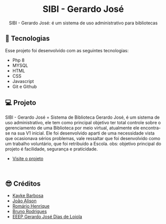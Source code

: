 <h1 align="center">SIBI - Gerardo José</h1>

<p align="center">SIBI - Gerardo José: é um sistema de uso administrativo para bibliotecas</p>


## 🚀 Tecnologias

Esse projeto foi desenvolvido com as seguintes tecnologias:

- Php 8
- MYSQL 
- HTML
- CSS
- Javascript 
- Git e Github

## 💻 Projeto

SIBI - Gerardo José = Sistema de Biblioteca Gerardo José, é um sistema de uso administrativo, ele tem como principal objetivo ter total controle sobre o gerenciamento de uma Biblioteca por meio virtual, atualmente ele encontra-se na sua V1 inicial. Ele foi desenvolvido aparti de uma necessidade vista que ocasionava sérios problemas, vale ressaltar que foi desenvolvido como um trabalho voluntário, que foi retribuído a Escola. obs: objetivo principal do projeto é facilidade, segurança e praticidade.


- [Visite o projeto](https://sibi.vercel.app/)

<br>

## 😎 Créditos

- [Kayke Barbosa](https://kaykedev.vercel.app/)
- [João Alison](https://joaoalison-web.vercel.app/)
- [Romário Henrique](https://github.com/RomarioHenrique)
- [Bruno Rodrigues](https://github.com/Brunno-Rodrigues-Lira)
- [EEEP Gerardo José Dias de Loiola](https://github.com/EEEP-Gerardo)